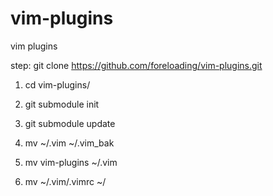 vim-plugins
===========

vim plugins

step:
git clone https://github.com/foreloading/vim-plugins.git

1. cd vim-plugins/
2. git submodule init
3. git submodule update

1. mv ~/.vim ~/.vim_bak
2. mv vim-plugins ~/.vim
3. mv ~/.vim/.vimrc ~/

